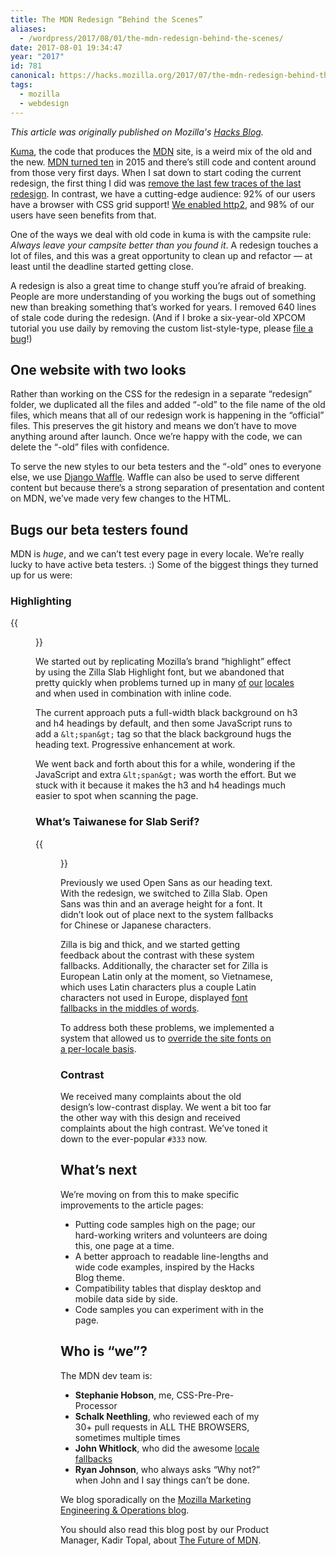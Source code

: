 ```yaml
---
title: The MDN Redesign “Behind the Scenes”
aliases:
  - /wordpress/2017/08/01/the-mdn-redesign-behind-the-scenes/
date: 2017-08-01 19:34:47
year: "2017"
id: 781
canonical: https://hacks.mozilla.org/2017/07/the-mdn-redesign-behind-the-scenes/
tags:
  - mozilla
  - webdesign
---
```


_This article was originally published on Mozilla's [Hacks Blog](https://hacks.mozilla.org/2017/07/the-mdn-redesign-behind-the-scenes/)._

[Kuma](https://github.com/mozilla/kuma), the code that produces the [MDN](https://developer.mozilla.org/en-US/) site, is a weird mix of the old and the new. [MDN turned ten](https://developer.mozilla.org/en-US/docs/MDN_at_ten) in 2015 and there’s still code and content around from those very first days. When I sat down to start coding the current redesign, the first thing I did was [remove the last few traces of the last redesign](https://github.com/mozilla/kuma/pull/4254). In contrast, we have a cutting-edge audience: 92% of our users have a browser with CSS grid support! [We enabled http2](https://mozilla.github.io/meao/2017/06/26/http2/), and 98% of our users have seen benefits from that.

One of the ways we deal with old code in kuma is with the campsite rule: _Always leave your campsite better than you found it_. A redesign touches a lot of files, and this was a great opportunity to clean up and refactor — at least until the deadline started getting close.

A redesign is also a great time to change stuff you’re afraid of breaking. People are more understanding of you working the bugs out of something new than breaking something that’s worked for years. I removed 640 lines of stale code during the redesign. (And if I broke a six-year-old XPCOM tutorial you use daily by removing the custom list-style-type, please [file a bug](https://bugzilla.mozilla.org/enter_bug.cgi?format=guided#h=dupes|Mozilla%20Developer%20Network|)!)

## One website with two looks

Rather than working on the CSS for the redesign in a separate “redesign” folder, we duplicated all the files and added “-old” to the file name of the old files, which means that all of our redesign work is happening in the “official” files. This preserves the git history and means we don’t have to move anything around after launch. Once we’re happy with the code, we can delete the “-old” files with confidence.

To serve the new styles to our beta testers and the “-old” ones to everyone else, we use [Django Waffle](https://github.com/jsocol/django-waffle). Waffle can also be used to serve different content but because there’s a strong separation of presentation and content on MDN, we’ve made very few changes to the HTML.

## Bugs our beta testers found

MDN is _huge_, and we can’t test every page in every locale. We’re really lucky to have active beta testers. :) Some of the biggest things they turned up for us were:

### Highlighting

{{<figure src="vi.png" alt="Problems with Zilla Highlight in Vietnamese and when there are inline code examples.">}}

We started out by replicating Mozilla’s brand “highlight” effect by using the Zilla Slab Highlight font, but we abandoned that pretty quickly when problems turned up in many [of](https://bugzilla.mozilla.org/show_bug.cgi?id=1375831) [our](https://bugzilla.mozilla.org/show_bug.cgi?id=1375917) [locales](https://bugzilla.mozilla.org/show_bug.cgi?id=1375879) and when used in combination with inline code.

The current approach puts a full-width black background on h3 and h4 headings by default, and then some JavaScript runs to add a `&lt;span&gt;` tag so that the black background hugs the heading text. Progressive enhancement at work.

We went back and forth about this for a while, wondering if the JavaScript and extra `&lt;span&gt;` was worth the effort. But we stuck with it because it makes the h3 and h4 headings much easier to spot when scanning the page.

### What’s Taiwanese for Slab Serif?

{{<figure src="taiwanese.png" alt="Showing the difference between Zilla&#039;s thick strokes and the thin strokes of Taiwanese.">}}

Previously we used Open Sans as our heading text. With the redesign, we switched to Zilla Slab. Open Sans was thin and an average height for a font. It didn’t look out of place next to the system fallbacks for Chinese or Japanese characters.

Zilla is big and thick, and we started getting feedback about the contrast with these system fallbacks. Additionally, the character set for Zilla is European Latin only at the moment, so Vietnamese, which uses Latin characters plus a couple Latin characters not used in Europe, displayed [font fallbacks in the middles of words](https://bugzilla.mozilla.org/show_bug.cgi?id=1379259).

To address both these problems, we implemented a system that allowed us to [override the site fonts on a per-locale basis](https://bugzilla.mozilla.org/show_bug.cgi?id=1379259).

### Contrast

We received many complaints about the old design’s low-contrast display. We went a bit too far the other way with this design and received complaints about the high contrast. We’ve toned it down to the ever-popular `#333` now.

## What’s next

We’re moving on from this to make specific improvements to the article pages:

* Putting code samples high on the page; our hard-working writers and volunteers are doing this, one page at a time.
* A better approach to readable line-lengths and wide code examples, inspired by the Hacks Blog theme.
* Compatibility tables that display desktop and mobile data side by side.
* Code samples you can experiment with in the page.

## Who is “we”?

The MDN dev team is:

* **Stephanie Hobson**, me, CSS-Pre-Pre-Processor
* **Schalk Neethling**, who reviewed each of my 30+ pull requests in ALL THE BROWSERS, sometimes multiple times
* **John Whitlock**, who did the awesome [locale fallbacks](https://github.com/mozilla/kuma/pull/4303#issue-241394205)
* **Ryan Johnson**, who always asks “Why not?” when John and I say things can’t be done.

We blog sporadically on the [Mozilla Marketing Engineering &amp; Operations blog](https://mozilla.github.io/meao/2017/07/06/kuma-report/).

You should also read this blog post by our Product Manager, Kadir Topal, about [The Future of MDN](https://blog.mozilla.org/opendesign/future-mdn-focus-web-docs/).

